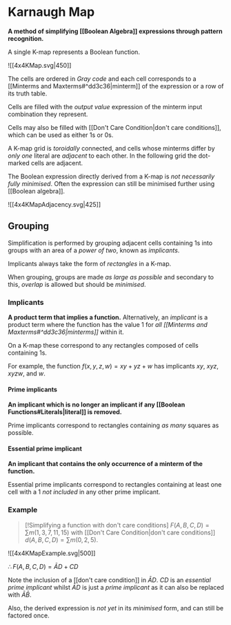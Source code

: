 # Karnaugh Map
**A method of simplifying [[Boolean Algebra]] expressions through pattern recognition.**

A single K-map represents a Boolean function.

![[4x4KMap.svg|450]]

The cells are ordered in *Gray code* and each cell corresponds to a [[Minterms and Maxterms#^dd3c36|minterm]] of the expression or a row of its truth table.

Cells are filled with the *output value* expression of the minterm input combination they represent.

Cells may also be filled with [[Don't Care Condition|don't care conditions]], which can be used as either $1$s or $0$s.

A K-map grid is *toroidally* connected, and cells whose minterms differ by *only one* literal are *adjacent* to each other. In the following grid the dot-marked cells are adjacent.

The Boolean expression directly derived from a K-map is *not necessarily fully minimised*. Often the expression can still be minimised further using [[Boolean algebra]].

![[4x4KMapAdjacency.svg|425]]

## Grouping
Simplification is performed by grouping adjacent cells containing $1$s into groups with an area of a *power of two*, known as *implicants*.

Implicants always take the form of *rectangles* in a K-map.

When grouping, groups are made *as large as possible* and secondary to this, *overlap* is allowed but should be *minimised*.

### Implicants
**A product term that implies a function.**
Alternatively, an *implicant* is a product term where the function has the value $1$ for *all [[Minterms and Maxterms#^dd3c36|minterms]]* within it.

On a K-map these correspond to any rectangles composed of cells containing $1$s.

For example, the function $f(x,y,z,w)=xy+yz+w$ has implicants $xy$, $xyz$, $xyzw$, and $w$.

#### Prime implicants
**An implicant which is no longer an implicant if any [[Boolean Functions#Literals|literal]] is removed.**

Prime implicants correspond to rectangles containing *as many* squares as possible.

#### Essential prime implicant
**An implicant that contains the only occurrence of a minterm of the function.**

Essential prime implicants correspond to rectangles containing at least one cell with a $1$ *not included* in any other prime implicant.

### Example
> [!Simplifying a function with don't care conditions]
$F(A,B,C,D)=\sum m(1,3,7,11,15)$ with [[Don't Care Condition|don't care conditions]] $d(A,B,C,D)=\sum m(0,2,5)$.
>
![[4x4KMapExample.svg|500]]
>
$\therefore F(A,B,C,D)=\bar{A}D+CD$
>
Note the inclusion of a [[don't care condition]] in $\bar{A}D$. $CD$ is an *essential prime implicant* whilst $\bar{A}D$ is just a *prime implicant* as it can also be replaced with $\bar{A}\bar{B}$.
>
Also, the derived expression is *not yet* in its *minimised* form, and can still be factored once.